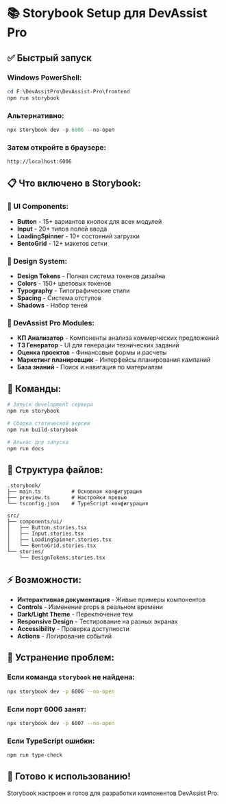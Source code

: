 # 📚 Storybook Setup для DevAssist Pro

## ✅ Быстрый запуск

### Windows PowerShell:
```powershell
cd F:\DevAssitPro\DevAssist-Pro\frontend
npm run storybook
```

### Альтернативно:
```powershell
npx storybook dev -p 6006 --no-open
```

### Затем откройте в браузере:
```
http://localhost:6006
```

## 📋 Что включено в Storybook:

### 🔧 UI Components:
- **Button** - 15+ вариантов кнопок для всех модулей
- **Input** - 20+ типов полей ввода 
- **LoadingSpinner** - 10+ состояний загрузки
- **BentoGrid** - 12+ макетов сетки

### 🎨 Design System:
- **Design Tokens** - Полная система токенов дизайна
- **Colors** - 150+ цветовых токенов
- **Typography** - Типографические стили
- **Spacing** - Система отступов
- **Shadows** - Набор теней

### 🏢 DevAssist Pro Modules:
- **КП Анализатор** - Компоненты анализа коммерческих предложений
- **ТЗ Генератор** - UI для генерации технических заданий
- **Оценка проектов** - Финансовые формы и расчеты
- **Маркетинг планировщик** - Интерфейсы планирования кампаний
- **База знаний** - Поиск и навигация по материалам

## 🔧 Команды:

```bash
# Запуск development сервера
npm run storybook

# Сборка статической версии
npm run build-storybook

# Альиас для запуска
npm run docs
```

## 📁 Структура файлов:

```
.storybook/
├── main.ts          # Основная конфигурация
├── preview.ts       # Настройки превью
└── tsconfig.json    # TypeScript конфигурация

src/
├── components/ui/
│   ├── Button.stories.tsx
│   ├── Input.stories.tsx
│   ├── LoadingSpinner.stories.tsx
│   └── BentoGrid.stories.tsx
└── stories/
    └── DesignTokens.stories.tsx
```

## ⚡ Возможности:

- **Интерактивная документация** - Живые примеры компонентов
- **Controls** - Изменение props в реальном времени
- **Dark/Light Theme** - Переключение тем
- **Responsive Design** - Тестирование на разных экранах
- **Accessibility** - Проверка доступности
- **Actions** - Логирование событий

## 🐛 Устранение проблем:

### Если команда `storybook` не найдена:
```bash
npx storybook dev -p 6006 --no-open
```

### Если порт 6006 занят:
```bash
npx storybook dev -p 6007 --no-open
```

### Если TypeScript ошибки:
```bash
npm run type-check
```

## 🚀 Готово к использованию!

Storybook настроен и готов для разработки компонентов DevAssist Pro.